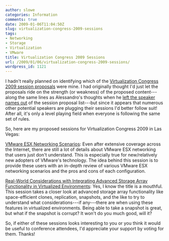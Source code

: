 ```yaml
---
author: slowe
categories: Information
comments: true
date: 2009-01-06T11:04:50Z
slug: virtualization-congress-2009-sessions
tags:
- Networking
- Storage
- Virtualization
- VMware
title: Virtualization Congress 2009 Sessions
url: /2009/01/06/virtualization-congress-2009-sessions/
wordpress_id: 1121
---
```


I hadn't really planned on identifying which of the [Virtualization Congress 2009 session proposals](http://cfp.virtualizationcongress.com/) were mine. I had originally thought I'd just let the proposals ride on the strength (or weakness) of the proposed content---along the same lines as Alessandro's thoughts when he [left the speaker names out](http://www.virtualization.info/2009/01/virtualization-congress-2009-vote-for.html) of the session proposal list---but since it appears that numerous other potential speakers are plugging their sessions I'd better follow suit! After all, it's only a level playing field when everyone is following the same set of rules.

So, here are my proposed sessions for Virtualization Congress 2009 in Las Vegas:

[VMware ESX Networking Scenarios](http://cfp.virtualizationcongress.com/items/VMware_ESX_Networking_Scenarios): Even after extensive coverage across the Internet, there are still a lot of details about VMware ESX networking that users just don't understand. This is especially true for new/relatively new adopters of VMware's technology. The idea behind this session is to provide these users with an in-depth review of various VMware ESX networking scenarios and the pros and cons of each configuration.

[Real-World Considerations with Integrating Advanced Storage Array Functionality in Virtualized Environments](http://cfp.virtualizationcongress.com/items/Real_World_Considerations_with_Integrating_Advanced_Storage_): Yes, I know the title is a mouthful. This session takes a closer look at advanced storage array functionality like space-efficient clones, replication, snapshots, and the like to try to understand what considerations---if any---there are when using these features in virtualized environments. Being able to take a snapshot is great, but what if the snapshot is corrupt? It won't do you much good, will it?

So, if either of these sessions looks interesting to you or you think it would be useful to conference attendees, I'd appreciate your support by voting for them. Thanks!
